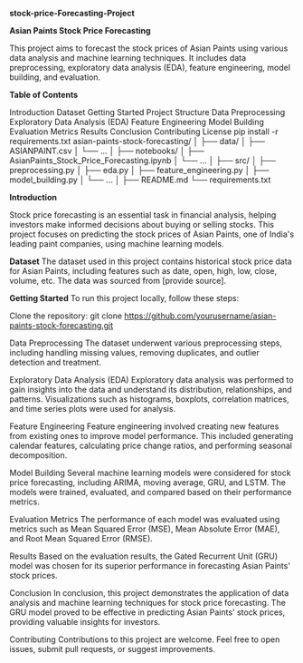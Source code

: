 **stock-price-Forecasting-Project**

**Asian Paints Stock Price Forecasting**

This project aims to forecast the stock prices of Asian Paints using various data analysis and machine learning techniques. It includes data preprocessing, exploratory data analysis (EDA), feature engineering, model building, and evaluation.

**Table of Contents**

Introduction
Dataset
Getting Started
Project Structure
Data Preprocessing
Exploratory Data Analysis (EDA)
Feature Engineering
Model Building
Evaluation Metrics
Results
Conclusion
Contributing
License pip install -r requirements.txt asian-paints-stock-forecasting/ │ ├── data/ │ ├── ASIANPAINT.csv │ └── ... │ ├── notebooks/ │ ├── AsianPaints_Stock_Price_Forecasting.ipynb │ └── ... │ ├── src/ │ ├── preprocessing.py │ ├── eda.py │ ├── feature_engineering.py │ ├── model_building.py │ └── ... │ ├── README.md └── requirements.txt

**Introduction**

Stock price forecasting is an essential task in financial analysis, helping investors make informed decisions about buying or selling stocks. This project focuses on predicting the stock prices of Asian Paints, one of India's leading paint companies, using machine learning models.


**Dataset**
The dataset used in this project contains historical stock price data for Asian Paints, including features such as date, open, high, low, close, volume, etc. The data was sourced from [provide source].

**Getting Started**
To run this project locally, follow these steps:

Clone the repository:
git clone https://github.com/yourusername/asian-paints-stock-forecasting.git

Data Preprocessing
The dataset underwent various preprocessing steps, including handling missing values, removing duplicates, and outlier detection and treatment.

Exploratory Data Analysis (EDA)
Exploratory data analysis was performed to gain insights into the data and understand its distribution, relationships, and patterns. Visualizations such as histograms, boxplots, correlation matrices, and time series plots were used for analysis.

Feature Engineering
Feature engineering involved creating new features from existing ones to improve model performance. This included generating calendar features, calculating price change ratios, and performing seasonal decomposition.

Model Building
Several machine learning models were considered for stock price forecasting, including ARIMA, moving average, GRU, and LSTM. The models were trained, evaluated, and compared based on their performance metrics.

Evaluation Metrics
The performance of each model was evaluated using metrics such as Mean Squared Error (MSE), Mean Absolute Error (MAE), and Root Mean Squared Error (RMSE).

Results
Based on the evaluation results, the Gated Recurrent Unit (GRU) model was chosen for its superior performance in forecasting Asian Paints' stock prices.

Conclusion
In conclusion, this project demonstrates the application of data analysis and machine learning techniques for stock price forecasting. The GRU model proved to be effective in predicting Asian Paints' stock prices, providing valuable insights for investors.

Contributing
Contributions to this project are welcome. Feel free to open issues, submit pull requests, or suggest improvements.
